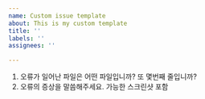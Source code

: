 ```yaml
---
name: Custom issue template
about: This is my custom template
title: ''
labels: ''
assignees: ''

---
```


1. 오류가 일어난 파일은 어떤 파일입니까? 또 몇번째 줄입니까?
2. 오류의 증상을 말씀해주세요. 가능한 스크린샷 포함
